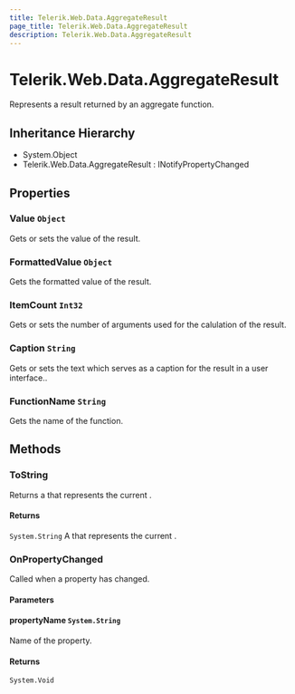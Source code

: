 ```yaml
---
title: Telerik.Web.Data.AggregateResult
page_title: Telerik.Web.Data.AggregateResult
description: Telerik.Web.Data.AggregateResult
---
```


# Telerik.Web.Data.AggregateResult

Represents a result returned by an aggregate function.

## Inheritance Hierarchy

* System.Object
* Telerik.Web.Data.AggregateResult : INotifyPropertyChanged

## Properties

###  Value `Object`

Gets or sets the value of the result.

###  FormattedValue `Object`

Gets the formatted value of the result.

###  ItemCount `Int32`

Gets or sets the number of arguments used for the calulation of the result.

###  Caption `String`

Gets or sets the text which serves as a caption for the result in a user interface..

###  FunctionName `String`

Gets the name of the function.

## Methods

###  ToString

Returns a  that represents the current .

#### Returns

`System.String` A  that represents the current .

###  OnPropertyChanged

Called when a property has changed.

#### Parameters

#### propertyName `System.String`

Name of the property.

#### Returns

`System.Void` 

